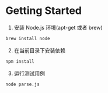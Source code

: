 # Getting Started

1. 安装 Node.js 环境(apt-get 或者 brew)
```bash
brew install node
```

2. 在当前目录下安装依赖
```bash
npm install
```

3. 运行测试用例
```
node parse.js
```